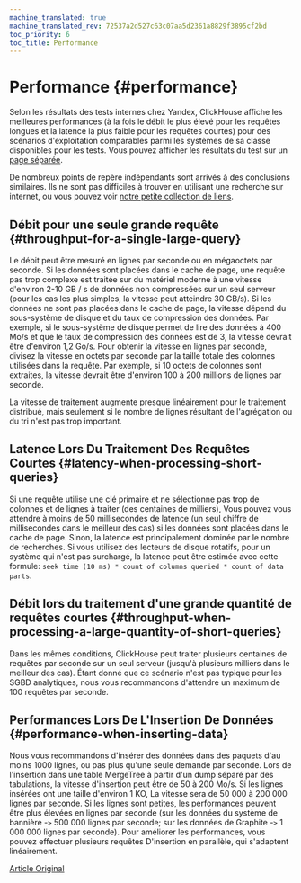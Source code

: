 ```yaml
---
machine_translated: true
machine_translated_rev: 72537a2d527c63c07aa5d2361a8829f3895cf2bd
toc_priority: 6
toc_title: Performance
---
```


# Performance {#performance}

Selon les résultats des tests internes chez Yandex, ClickHouse affiche les meilleures performances (à la fois le débit le plus élevé pour les requêtes longues et la latence la plus faible pour les requêtes courtes) pour des scénarios d'exploitation comparables parmi les systèmes de sa classe disponibles pour les tests. Vous pouvez afficher les résultats du test sur un [page séparée](https://clickhouse.tech/benchmark/dbms/).

De nombreux points de repère indépendants sont arrivés à des conclusions similaires. Ils ne sont pas difficiles à trouver en utilisant une recherche sur internet, ou vous pouvez voir [notre petite collection de liens](https://clickhouse.tech/#independent-benchmarks).

## Débit pour une seule grande requête {#throughput-for-a-single-large-query}

Le débit peut être mesuré en lignes par seconde ou en mégaoctets par seconde. Si les données sont placées dans le cache de page, une requête pas trop complexe est traitée sur du matériel moderne à une vitesse d'environ 2-10 GB / s de données non compressées sur un seul serveur (pour les cas les plus simples, la vitesse peut atteindre 30 GB/s). Si les données ne sont pas placées dans le cache de page, la vitesse dépend du sous-système de disque et du taux de compression des données. Par exemple, si le sous-système de disque permet de lire des données à 400 Mo/s et que le taux de compression des données est de 3, la vitesse devrait être d'environ 1,2 Go/s. Pour obtenir la vitesse en lignes par seconde, divisez la vitesse en octets par seconde par la taille totale des colonnes utilisées dans la requête. Par exemple, si 10 octets de colonnes sont extraites, la vitesse devrait être d'environ 100 à 200 millions de lignes par seconde.

La vitesse de traitement augmente presque linéairement pour le traitement distribué, mais seulement si le nombre de lignes résultant de l'agrégation ou du tri n'est pas trop important.

## Latence Lors Du Traitement Des Requêtes Courtes {#latency-when-processing-short-queries}

Si une requête utilise une clé primaire et ne sélectionne pas trop de colonnes et de lignes à traiter (des centaines de milliers), Vous pouvez vous attendre à moins de 50 millisecondes de latence (un seul chiffre de millisecondes dans le meilleur des cas) si les données sont placées dans le cache de page. Sinon, la latence est principalement dominée par le nombre de recherches. Si vous utilisez des lecteurs de disque rotatifs, pour un système qui n'est pas surchargé, la latence peut être estimée avec cette formule: `seek time (10 ms) * count of columns queried * count of data parts`.

## Débit lors du traitement d'une grande quantité de requêtes courtes {#throughput-when-processing-a-large-quantity-of-short-queries}

Dans les mêmes conditions, ClickHouse peut traiter plusieurs centaines de requêtes par seconde sur un seul serveur (jusqu'à plusieurs milliers dans le meilleur des cas). Étant donné que ce scénario n'est pas typique pour les SGBD analytiques, nous vous recommandons d'attendre un maximum de 100 requêtes par seconde.

## Performances Lors De L'Insertion De Données {#performance-when-inserting-data}

Nous vous recommandons d'insérer des données dans des paquets d'au moins 1000 lignes, ou pas plus qu'une seule demande par seconde. Lors de l'insertion dans une table MergeTree à partir d'un dump séparé par des tabulations, la vitesse d'insertion peut être de 50 à 200 Mo/s. Si les lignes insérées ont une taille d'environ 1 KO, La vitesse sera de 50 000 à 200 000 lignes par seconde. Si les lignes sont petites, les performances peuvent être plus élevées en lignes par seconde (sur les données du système de bannière -`>` 500 000 lignes par seconde; sur les données de Graphite -`>` 1 000 000 lignes par seconde). Pour améliorer les performances, vous pouvez effectuer plusieurs requêtes D'insertion en parallèle, qui s'adaptent linéairement.

[Article Original](https://clickhouse.tech/docs/en/introduction/performance/) <!--hide-->
